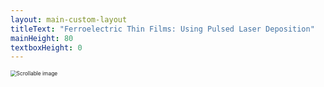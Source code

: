 ```yaml
---
layout: main-custom-layout
titleText: "Ferroelectric Thin Films: Using Pulsed Laser Deposition"
mainHeight: 80
textboxHeight: 0
---
```


<div class="relative w-full h-full overflow-auto">
  <img
    src="pld-workflow/rheed-plume-highlight.png"
    class="max-w-none object-contain"
    style="transform: scale(0.60); transform-origin: top left;"
    alt="Scrollable image"
  />
</div>